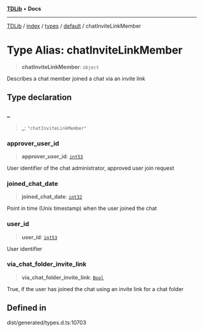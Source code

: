 [**TDLib**](../../../../../../README.md) • **Docs**

***

[TDLib](../../../../../../modules.md) / [index](../../../../../README.md) / [types](../../../README.md) / [default](../README.md) / chatInviteLinkMember

# Type Alias: chatInviteLinkMember

> **chatInviteLinkMember**: `object`

Describes a chat member joined a chat via an invite link

## Type declaration

### \_

> **\_**: `"chatInviteLinkMember"`

### approver\_user\_id

> **approver\_user\_id**: [`int53`](int53-1.md)

User identifier of the chat administrator, approved user join request

### joined\_chat\_date

> **joined\_chat\_date**: [`int32`](int32-1.md)

Point in time (Unix timestamp) when the user joined the chat

### user\_id

> **user\_id**: [`int53`](int53-1.md)

User identifier

### via\_chat\_folder\_invite\_link

> **via\_chat\_folder\_invite\_link**: [`Bool`](Bool.md)

True, if the user has joined the chat using an invite link for a chat folder

## Defined in

dist/generated/types.d.ts:10703
